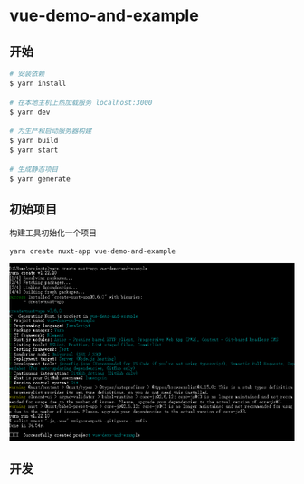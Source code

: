 # vue-demo-and-example

## 开始

```bash
# 安装依赖
$ yarn install

# 在本地主机上热加载服务 localhost:3000
$ yarn dev

# 为生产和启动服务器构建
$ yarn build
$ yarn start

# 生成静态项目
$ yarn generate
```

## 初始项目

构建工具初始化一个项目

`yarn create nuxt-app vue-demo-and-example`

![初始化项目](./docs/images/初始化项目.png)

## 开发

